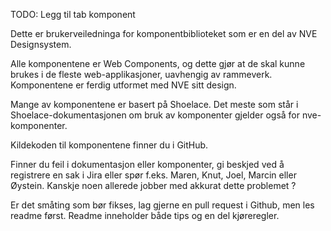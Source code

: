 <PageHeader title="For utviklere" imagePath="../../../assets/code-blocks.png"></PageHeader>
TODO: Legg til tab komponent

Dette er brukerveiledninga for komponentbiblioteket som er en del av NVE Designsystem.

Alle komponentene er Web Components, og dette gjør at de skal kunne brukes i de fleste web-applikasjoner, uavhengig av rammeverk. Komponentene er ferdig utformet med NVE sitt design.

Mange av komponentene er basert på Shoelace. Det meste som står i Shoelace-dokumentasjonen om bruk av komponenter gjelder også for nve-komponenter.

Kildekoden til komponentene finner du i GitHub.

Finner du feil i dokumentasjon eller komponenter, gi beskjed ved å registrere en sak i Jira eller spør f.eks. Maren, Knut, Joel, Marcin eller Øystein. Kanskje noen allerede jobber med akkurat dette problemet ?

Er det småting som bør fikses, lag gjerne en pull request i Github, men les readme først. Readme inneholder både tips og en del kjøreregler.
